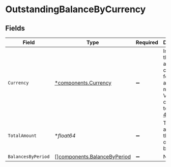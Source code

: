 # OutstandingBalanceByCurrency


## Fields

| Field                                                                                                                              | Type                                                                                                                               | Required                                                                                                                           | Description                                                                                                                        | Example                                                                                                                            |
| ---------------------------------------------------------------------------------------------------------------------------------- | ---------------------------------------------------------------------------------------------------------------------------------- | ---------------------------------------------------------------------------------------------------------------------------------- | ---------------------------------------------------------------------------------------------------------------------------------- | ---------------------------------------------------------------------------------------------------------------------------------- |
| `Currency`                                                                                                                         | [*components.Currency](../../models/components/currency.md)                                                                        | :heavy_minus_sign:                                                                                                                 | Indicates the associated currency for an amount of money. Values correspond to [ISO 4217](https://en.wikipedia.org/wiki/ISO_4217). | USD                                                                                                                                |
| `TotalAmount`                                                                                                                      | **float64*                                                                                                                         | :heavy_minus_sign:                                                                                                                 | Total amount of the outstanding balance.                                                                                           |                                                                                                                                    |
| `BalancesByPeriod`                                                                                                                 | [][components.BalanceByPeriod](../../models/components/balancebyperiod.md)                                                         | :heavy_minus_sign:                                                                                                                 | N/A                                                                                                                                |                                                                                                                                    |